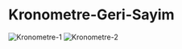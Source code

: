 # Kronometre-Geri-Sayim
![Kronometre-1](https://user-images.githubusercontent.com/111085998/197222045-b421f337-5150-41a2-9bd2-67cddcdd5725.png)
![Kronometre-2](https://user-images.githubusercontent.com/111085998/197222024-8d43c18d-9497-4079-bf05-b48ccb0a5cc0.png)
